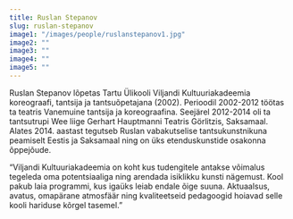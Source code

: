 ```yaml
---
title: Ruslan Stepanov
slug: ruslan-stepanov
image1: "/images/people/ruslanstepanov1.jpg"
image2: ""
image3: ""
image4: ""
image5: ""
---
```


Ruslan Stepanov lõpetas Tartu Ülikooli Viljandi Kultuuriakadeemia koreograafi, tantsija ja tantsuõpetajana (2002). Perioodil 2002-2012 töötas ta teatris Vanemuine tantsija ja koreograafina. Seejärel 2012-2014 oli ta tantsutrupi Wee liige Gerhart Hauptmanni Teatris Görlitzis, Saksamaal. Alates 2014. aastast tegutseb Ruslan vabakutselise tantsukunstnikuna peamiselt Eestis ja Saksamaal ning on üks etenduskunstide osakonna õppejõude.

“Viljandi Kultuuriakadeemia on koht kus tudengitele antakse võimalus tegeleda oma potentsiaaliga ning arendada isiklikku kunsti nägemust. Kool pakub laia programmi, kus igaüks leiab endale õige suuna. Aktuaalsus, avatus, omapärane atmosfäär ning kvaliteetseid pedagoogid hoiavad selle kooli hariduse kõrgel tasemel.”